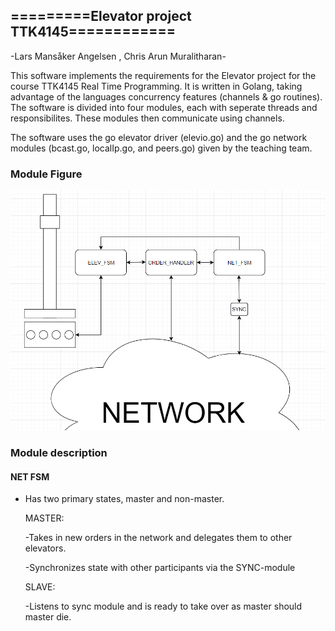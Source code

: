 ## =========Elevator project TTK4145============
-Lars Mansåker Angelsen , Chris Arun Muralitharan-

This software implements the requirements for the Elevator project for the course TTK4145 Real Time Programming.
It is written in Golang, taking advantage of the languages concurrency features (channels & go routines). The
software is divided into four modules, each with seperate threads and responsibilites. These modules then communicate
using channels.

The software uses the go elevator driver (elevio.go) and the go network modules (bcast.go, localIp.go, and peers.go) given
by the teaching team.

### Module Figure

![Figure](ELEVATOR_SYSTEM.png)

### Module description

#### NET FSM
 - Has two primary states, master and non-master. 
 
   MASTER:
   
   -Takes in new orders in the network and delegates them to
    other elevators.
   
   -Synchronizes state with other participants via the SYNC-module
   
   SLAVE:
   
   -Listens to sync module and is ready to take over as master should master die.
    

